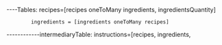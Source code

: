 ----Tables: recipes=[recipes oneToMany ingredients, ingredientsQuantity]

            ingredients = [ingredients oneToMany recipes]

------------intermediaryTable: instructions=[recipes, ingredients,
